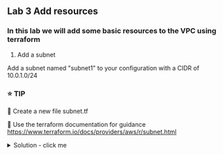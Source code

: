 ## Lab 3 Add resources

### In this lab we will add some basic resources to the VPC using terraform

1. Add a subnet

Add a subnet named "subnet1" to your configuration with a CIDR of 10.0.1.0/24

### :star: TIP

:key: Create a new file subnet.tf

:key: Use the terraform documentation for guidance https://www.terraform.io/docs/providers/aws/r/subnet.html
   
<details>
<summary>Solution - click me</summary>
<p>
```
resource "aws_subnet" "main" {
  vpc_id     = "${aws_vpc.main.id}"
  cidr_block = "10.0.1.0/24"

  tags = {
    Name = "Main"
  }
}
```
<p>
</details>


Peform a terraform plan and terraform apply
check the subnet has been created in the AWS console

Use the terraform state list and terraform state show commands to look at the local version of the configuration

2. Now add another tag to the subnet.tf file 
```
Environment="Development"
```

Rerun terraform plan and terraform apply


3.  Next - delete the subnet.tf file

Rerun terraform plan and terraform apply

### :question: What happens ?


---

## Layering Terraform )divided responsibilities & multiple teams

In this next section we are going to imagine:

*A central team is responsible to creating and deploying VPC's. Your job is to consume the VPC's provided.
*Within these pre-created VPC's you are responsible for creating subnets - but must not create or detroy and existing VPC's








### :star: Recap

:key: Use a unique personal or development [AWS account](#aws-account)

:key: Keep your [AWS Cloud9 IDE](#aws-cloud9-ide) opened in a tab

### Next

:white_check_mark: Proceed to the next module, [Create an EKS Cluster](../create_eks).



